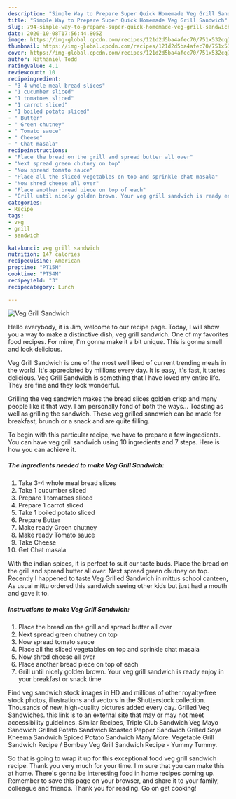 ```yaml
---
description: "Simple Way to Prepare Super Quick Homemade Veg Grill Sandwich"
title: "Simple Way to Prepare Super Quick Homemade Veg Grill Sandwich"
slug: 794-simple-way-to-prepare-super-quick-homemade-veg-grill-sandwich
date: 2020-10-08T17:56:44.805Z
image: https://img-global.cpcdn.com/recipes/121d2d5ba4afec70/751x532cq70/veg-grill-sandwich-recipe-main-photo.jpg
thumbnail: https://img-global.cpcdn.com/recipes/121d2d5ba4afec70/751x532cq70/veg-grill-sandwich-recipe-main-photo.jpg
cover: https://img-global.cpcdn.com/recipes/121d2d5ba4afec70/751x532cq70/veg-grill-sandwich-recipe-main-photo.jpg
author: Nathaniel Todd
ratingvalue: 4.1
reviewcount: 10
recipeingredient:
- "3-4 whole meal bread slices"
- "1 cucumber sliced"
- "1 tomatoes sliced"
- "1 carrot sliced"
- "1 boiled potato sliced"
- " Butter"
- " Green chutney"
- " Tomato sauce"
- " Cheese"
- " Chat masala"
recipeinstructions:
- "Place the bread on the grill and spread butter all over"
- "Next spread green chutney on top"
- "Now spread tomato sauce"
- "Place all the sliced vegetables on top and sprinkle chat masala"
- "Now shred cheese all over"
- "Place another bread piece on top of each"
- "Grill until nicely golden brown. Your veg grill sandwich is ready enjoy in your breakfast or snack time"
categories:
- Recipe
tags:
- veg
- grill
- sandwich

katakunci: veg grill sandwich 
nutrition: 147 calories
recipecuisine: American
preptime: "PT15M"
cooktime: "PT54M"
recipeyield: "3"
recipecategory: Lunch

---
```



![Veg Grill Sandwich](https://img-global.cpcdn.com/recipes/121d2d5ba4afec70/751x532cq70/veg-grill-sandwich-recipe-main-photo.jpg)

Hello everybody, it is Jim, welcome to our recipe page. Today, I will show you a way to make a distinctive dish, veg grill sandwich. One of my favorites food recipes. For mine, I'm gonna make it a bit unique. This is gonna smell and look delicious.

Veg Grill Sandwich is one of the most well liked of current trending meals in the world. It's appreciated by millions every day. It is easy, it's fast, it tastes delicious. Veg Grill Sandwich is something that I have loved my entire life. They are fine and they look wonderful.

Grilling the veg sandwich makes the bread slices golden crisp and many people like it that way. I am personally fond of both the ways… Toasting as well as grilling the sandwich. These veg grilled sandwich can be made for breakfast, brunch or a snack and are quite filling.


To begin with this particular recipe, we have to prepare a few ingredients. You can have veg grill sandwich using 10 ingredients and 7 steps. Here is how you can achieve it.

<!--inarticleads1-->

##### The ingredients needed to make Veg Grill Sandwich:

1. Take 3-4 whole meal bread slices
1. Take 1 cucumber sliced
1. Prepare 1 tomatoes sliced
1. Prepare 1 carrot sliced
1. Take 1 boiled potato sliced
1. Prepare  Butter
1. Make ready  Green chutney
1. Make ready  Tomato sauce
1. Take  Cheese
1. Get  Chat masala


With the indian spices, it is perfect to suit our taste buds. Place the bread on the grill and spread butter all over. Next spread green chutney on top. Recently I happened to taste Veg Grilled Sandwich in mittus school canteen, As usual mittu ordered this sandwich seeing other kids but just had a mouth and gave it to. 

<!--inarticleads2-->

##### Instructions to make Veg Grill Sandwich:

1. Place the bread on the grill and spread butter all over
1. Next spread green chutney on top
1. Now spread tomato sauce
1. Place all the sliced vegetables on top and sprinkle chat masala
1. Now shred cheese all over
1. Place another bread piece on top of each
1. Grill until nicely golden brown. Your veg grill sandwich is ready enjoy in your breakfast or snack time


Find veg sandwich stock images in HD and millions of other royalty-free stock photos, illustrations and vectors in the Shutterstock collection. Thousands of new, high-quality pictures added every day. Grilled Veg Sandwiches. this link is to an external site that may or may not meet accessibility guidelines. Similar Recipes, Triple Club Sandwich Veg Mayo Sandwich Grilled Potato Sandwich Roasted Pepper Sandwich Grilled Soya Kheema Sandwich Spiced Potato Sandwich Many More. Vegetable Grill Sandwich Recipe / Bombay Veg Grill Sandwich Recipe - Yummy Tummy. 

So that is going to wrap it up for this exceptional food veg grill sandwich recipe. Thank you very much for your time. I'm sure that you can make this at home. There's gonna be interesting food in home recipes coming up. Remember to save this page on your browser, and share it to your family, colleague and friends. Thank you for reading. Go on get cooking!
